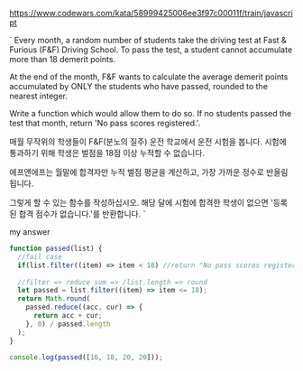 
https://www.codewars.com/kata/58999425006ee3f97c00011f/train/javascript

`
Every month, a random number of students take the driving test at Fast & Furious (F&F) Driving School. 
To pass the test, a student cannot accumulate more than 18 demerit points.

At the end of the month, F&F wants to calculate the average demerit points accumulated by ONLY the students who have passed, 
rounded to the nearest integer.

Write a function which would allow them to do so. 
If no students passed the test that month, return 'No pass scores registered.'.

매월 무작위의 학생들이 F&F(분노의 질주) 운전 학교에서 운전 시험을 봅니다.
시험에 통과하기 위해 학생은 벌점을 18점 이상 누적할 수 없습니다.

에프앤에프는 월말에 합격자만 누적 벌점 평균을 계산하고,
가장 가까운 정수로 반올림됩니다.

그렇게 할 수 있는 함수를 작성하십시오.
해당 달에 시험에 합격한 학생이 없으면 '등록된 합격 점수가 없습니다.'를 반환합니다.
`

my answer
```js
function passed(list) {
  //fail case
  if(list.filter((item) => item < 18) //return "No pass scores registered.";
  
  //filter => reduce sum => /list.length => round
  let passed = list.filter((item) => item <= 18);
  return Math.round(
    passed.reduce((acc, cur) => {
      return acc + cur;
    }, 0) / passed.length
  );
}

console.log(passed([16, 18, 20, 20]));
```
